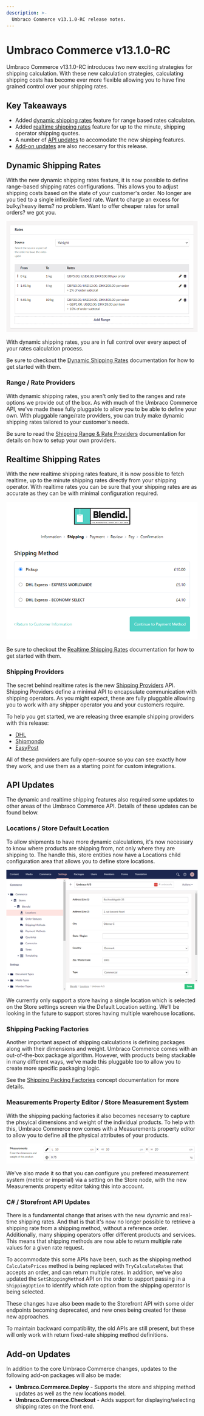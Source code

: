 ```yaml
---
description: >-
  Umbraco Commerce v13.1.0-RC release notes.
---
```


# Umbraco Commerce v13.1.0-RC

Umbraco Commerce v13.1.0-RC introduces two new exciting strategies for shipping calculation. With these new calculation strategies, calculating shipping costs has become ever more flexible allowing you to have fine grained control over your shipping rates.

## Key Takeaways

* Added [dynamic shipping rates](#dynamic-shipping-rates) feature for range based rates calculaton.
* Added [realtime shipping rates](#realtime-shipping-rates) feature for up to the minute, shipping operator shipping quotes.
* A number of [API updates](#api-updates) to accomodate the new shipping features.
* [Add-on updates](#add-on-updates) are also neccesarry for this release.

## Dynamic Shipping Rates

With the new dynamic shipping rates feature, it is now possible to define range-based shipping rates configurations. This allows you to adjust shipping costs based on the state of your customer's order. No longer are you tied to a single inflexible fixed rate. Want to charge an excess for bulky/heavy items? no problem. Want to offer cheaper rates for small orders? we got you.

![Shipping Method Rates](../media/dynamic_rate_shipping_rates.png)

With dynamic shipping rates, you are in full control over every aspect of your rates calculation process.

Be sure to checkout the [Dynamic Shipping Rates](../reference/shipping/dynamic-rate-shipping.md) documentation for how to get started with them.

### Range / Rate Providers

With dynamic shipping rates, you aren't only tied to the ranges and rate options we provide out of the box. As with much of the Umbraco Commerce API, we've made these fully pluggable to allow you to be able to define your own. With pluggable range/rate providers, you can truly make dynamic shipping rates tailored to your customer's needs.

Be sure to read the [Shipping Range & Rate Providers](../key-concepts/shipping-range-and-rate-providers.md) documentation for details on how to setup your own providers.

## Realtime Shipping Rates

With the new realtime shipping rates feature, it is now possible to fetch realtime, up to the minute shipping rates directly from your shipping operator. With realtime rates you can be sure that your shipping rates are as accurate as they can be with minimal configuration required.

![Realtime Rates](../media/realtime_rates.png)

Be sure to checkout the [Realtime Shipping Rates](../reference/shipping/realtime-rate-shipping.md) documentation for how to get started with them.

### Shipping Providers

The secret behind realtime rates is the new [Shipping Providers](../key-concepts/shipping-providers.md) API. Shipping Providers define a minimal API to encapsulate communication with shipping operators. As you might expect, these are fully pluggable allowing you to work with any shipper operator you and your customers require.

To help you get started, we are releasing three example shipping providers with this release:

* [DHL](https://github.com/umbraco/Umbraco.Commerce.ShippingProviders.Dhl)
* [Shipmondo](https://github.com/umbraco/Umbraco.Commerce.ShippingProviders.Shipmondo)
* [EasyPost](https://github.com/umbraco/Umbraco.Commerce.ShippingProviders.EasyPost)

All of these providers are fully open-source so you can see exactly how they work, and use them as a starting point for custom integrations.

## API Updates

The dynamic and realtime shipping features also required some updates to other areas of the Umbraco Commerce API. Details of these updates can be found below.

### Locations / Store Default Location

To allow shipments to have more dynamic calculations, it's now necessary to know where products are shipping from, not only where they are shipping to. The handle this, store entities now have a Locations child configuration area that allows you to define store locations.

![Locations](../media/location_edit.png)

We currently only support a store having a single location which is selected on the Store settings screen via the Default Location setting. We'll be looking in the future to support stores having multiple warehouse locations.

### Shipping Packing Factories

Another important aspect of shipping calculations is defining packages along with their dimensions and weight. Umbraco Commerce comes with an out-of-the-box package algorithm. However, with products being stackable in many different ways, we've made this pluggable too to allow you to create more specific packaging logic.

See the [Shipping Packing Factories](../key-concepts/shipping-package-factories.md) concept documentation for more details.

### Measurements Property Editor / Store Measurement System

With the shipping packing factories it also becomes necesarry to capture the phsyical dimensions and weight of the individual products. To help with this, Umbraco Commerce now comes with a Measurements property editor to allow you to define all the physical attributes of your products.

![Measurements](../media/measurements.png)

We've also made it so that you can configure you prefered measurement system (metric or imperial) via a setting on the Store node, with the new Measurements property editor taking this into account.

### C# / Storefront API Updates

There is a fundamental change that arises with the new dynamic and real-time shipping rates. And that is that it's now no longer possible to retrieve a shipping rate from a shipping method, without a reference order. Additionally, many shipping operators offer different products and services. This means that shipping methods are now able to return multiple rate values for a given rate request.

To accommodate this some APIs have been, such as the shipping method `CalculatePrices` method is being replaced with `TryCalculateRates` that accepts an order, and can return multiple rates. In addition, we've also updated the `SetShippingMethod` API on the order to support passing in a `ShippingOption` to identify which rate option from the shipping operator is being selected.

These changes have also been made to the Storefront API with some older endpoints becoming deprecated, and new ones being created for these new approaches.

To maintain backward compatibility, the old APIs are still present, but these will only work with return fixed-rate shipping method definitions.

## Add-on Updates

In addition to the core Umbraco Commerce changes, updates to the following add-on packages will also be made:

* **Umbraco.Commerce.Deploy** - Supports the store and shipping method updates as well as the new locations model.
* **Umbraco.Commerce.Checkout** - Adds support for displaying/selecting shipping rates on the front end. 